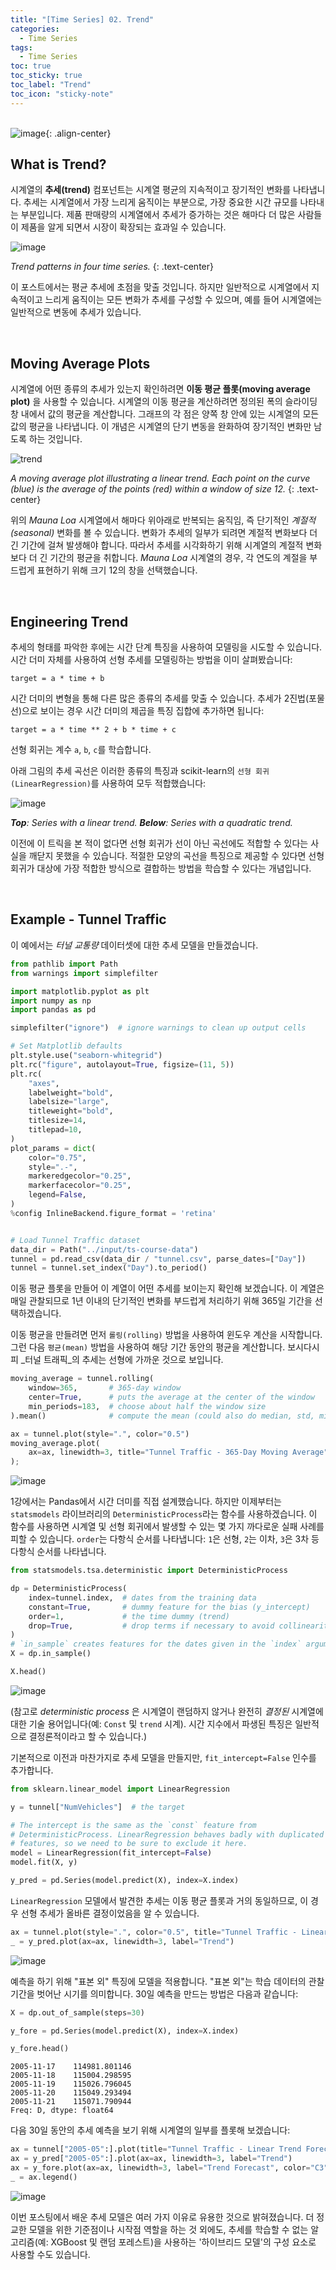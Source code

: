 ```yaml
---
title: "[Time Series] 02. Trend"
categories:
  - Time Series
tags:
  - Time Series
toc: true
toc_sticky: true
toc_label: "Trend"
toc_icon: "sticky-note"
---
```


<br>![image](https://github.com/leechanwoo-kor/leechanwoo-kor.github.io/assets/55765292/0699e7c1-a138-47f2-b2ec-51311425a4b0){: .align-center}<br>

## What is Trend?

시계열의 **추세(trend)** 컴포넌트는 시계열 평균의 지속적이고 장기적인 변화를 나타냅니다. 추세는 시계열에서 가장 느리게 움직이는 부분으로, 가장 중요한 시간 규모를 나타내는 부분입니다. 제품 판매량의 시계열에서 추세가 증가하는 것은 해마다 더 많은 사람들이 제품을 알게 되면서 시장이 확장되는 효과일 수 있습니다.

![image](https://github.com/leechanwoo-kor/leechanwoo-kor.github.io/assets/55765292/7aeac71e-6a80-4e5b-a276-df066b68f1a2)

_Trend patterns in four time series._
{: .text-center}

이 포스트에서는 평균 추세에 초점을 맞출 것입니다. 하지만 일반적으로 시계열에서 지속적이고 느리게 움직이는 모든 변화가 추세를 구성할 수 있으며, 예를 들어 시계열에는 일반적으로 변동에 추세가 있습니다.

<br>

## Moving Average Plots

시계열에 어떤 종류의 추세가 있는지 확인하려면 **이동 평균 플롯(moving average plot)** 을 사용할 수 있습니다. 시계열의 이동 평균을 계산하려면 정의된 폭의 슬라이딩 창 내에서 값의 평균을 계산합니다. 그래프의 각 점은 양쪽 창 안에 있는 시계열의 모든 값의 평균을 나타냅니다. 이 개념은 시계열의 단기 변동을 완화하여 장기적인 변화만 남도록 하는 것입니다.

![trend](https://github.com/leechanwoo-kor/leechanwoo-kor.github.io/assets/55765292/b06b56d7-7d48-4b89-8c6e-3b184d642e5e)

_A moving average plot illustrating a linear trend. Each point on the curve (blue) is the average of the points (red) within a window of size 12._
{: .text-center}

위의 _Mauna Loa_ 시계열에서 해마다 위아래로 반복되는 움직임, 즉 단기적인 _계절적(seasonal)_ 변화를 볼 수 있습니다. 변화가 추세의 일부가 되려면 계절적 변화보다 더 긴 기간에 걸쳐 발생해야 합니다. 따라서 추세를 시각화하기 위해 시계열의 계절적 변화보다 더 긴 기간의 평균을 취합니다. _Mauna Loa_ 시계열의 경우, 각 연도의 계절을 부드럽게 표현하기 위해 크기 12의 창을 선택했습니다.

<br>

## Engineering Trend

추세의 형태를 파악한 후에는 시간 단계 특징을 사용하여 모델링을 시도할 수 있습니다. 시간 더미 자체를 사용하여 선형 추세를 모델링하는 방법을 이미 살펴봤습니다:

```
target = a * time + b
```

시간 더미의 변형을 통해 다른 많은 종류의 추세를 맞출 수 있습니다. 추세가 2진법(포물선)으로 보이는 경우 시간 더미의 제곱을 특징 집합에 추가하면 됩니다:

```
target = a * time ** 2 + b * time + c
```

선형 회귀는 계수 `a`, `b`, `c`를 학습합니다.

아래 그림의 추세 곡선은 이러한 종류의 특징과 scikit-learn의 `선형 회귀(LinearRegression)`를 사용하여 모두 적합했습니다:

![image](https://github.com/leechanwoo-kor/leechanwoo-kor.github.io/assets/55765292/a7b45714-c93c-4424-b89a-8d641ff30d8e)

_**Top**: Series with a linear trend. **Below**: Series with a quadratic trend._

이전에 이 트릭을 본 적이 없다면 선형 회귀가 선이 아닌 곡선에도 적합할 수 있다는 사실을 깨닫지 못했을 수 있습니다. 적절한 모양의 곡선을 특징으로 제공할 수 있다면 선형 회귀가 대상에 가장 적합한 방식으로 결합하는 방법을 학습할 수 있다는 개념입니다.

<br>

## Example - Tunnel Traffic

이 예에서는 _터널 교통량_ 데이터셋에 대한 추세 모델을 만들겠습니다.

```python
from pathlib import Path
from warnings import simplefilter

import matplotlib.pyplot as plt
import numpy as np
import pandas as pd

simplefilter("ignore")  # ignore warnings to clean up output cells

# Set Matplotlib defaults
plt.style.use("seaborn-whitegrid")
plt.rc("figure", autolayout=True, figsize=(11, 5))
plt.rc(
    "axes",
    labelweight="bold",
    labelsize="large",
    titleweight="bold",
    titlesize=14,
    titlepad=10,
)
plot_params = dict(
    color="0.75",
    style=".-",
    markeredgecolor="0.25",
    markerfacecolor="0.25",
    legend=False,
)
%config InlineBackend.figure_format = 'retina'


# Load Tunnel Traffic dataset
data_dir = Path("../input/ts-course-data")
tunnel = pd.read_csv(data_dir / "tunnel.csv", parse_dates=["Day"])
tunnel = tunnel.set_index("Day").to_period()
```

이동 평균 플롯을 만들어 이 계열이 어떤 추세를 보이는지 확인해 보겠습니다. 이 계열은 매일 관찰되므로 1년 이내의 단기적인 변화를 부드럽게 처리하기 위해 365일 기간을 선택하겠습니다.

이동 평균을 만들려면 먼저 `롤링(rolling)` 방법을 사용하여 윈도우 계산을 시작합니다. 그런 다음 `평균(mean)` 방법을 사용하여 해당 기간 동안의 평균을 계산합니다. 보시다시피 _터널 트래픽_의 추세는 선형에 가까운 것으로 보입니다.

```python
moving_average = tunnel.rolling(
    window=365,       # 365-day window
    center=True,      # puts the average at the center of the window
    min_periods=183,  # choose about half the window size
).mean()              # compute the mean (could also do median, std, min, max, ...)

ax = tunnel.plot(style=".", color="0.5")
moving_average.plot(
    ax=ax, linewidth=3, title="Tunnel Traffic - 365-Day Moving Average", legend=False,
);
```

![image](https://github.com/leechanwoo-kor/leechanwoo-kor.github.io/assets/55765292/23989fcc-ed1f-48a7-8cff-806fa64b9b5e)

1강에서는 Pandas에서 시간 더미를 직접 설계했습니다. 하지만 이제부터는 `statsmodels` 라이브러리의 `DeterministicProcess`라는 함수를 사용하겠습니다. 이 함수를 사용하면 시계열 및 선형 회귀에서 발생할 수 있는 몇 가지 까다로운 실패 사례를 피할 수 있습니다. `order`는 다항식 순서를 나타냅니다: `1`은 선형, `2`는 이차, `3`은 3차 등 다항식 순서를 나타냅니다.

```python
from statsmodels.tsa.deterministic import DeterministicProcess

dp = DeterministicProcess(
    index=tunnel.index,  # dates from the training data
    constant=True,       # dummy feature for the bias (y_intercept)
    order=1,             # the time dummy (trend)
    drop=True,           # drop terms if necessary to avoid collinearity
)
# `in_sample` creates features for the dates given in the `index` argument
X = dp.in_sample()

X.head()
```

![image](https://github.com/leechanwoo-kor/leechanwoo-kor.github.io/assets/55765292/ecb4cc6c-da07-44e4-ae67-53c4432dbbb6)

(참고로 _deterministic process_ 은 시계열이 랜덤하지 않거나 완전히 _결정된_ 시계열에 대한 기술 용어입니다(예: `Const` 및 `trend` 시계). 시간 지수에서 파생된 특징은 일반적으로 결정론적이라고 할 수 있습니다.)

기본적으로 이전과 마찬가지로 추세 모델을 만들지만, `fit_intercept=False` 인수를 추가합니다.

```python
from sklearn.linear_model import LinearRegression

y = tunnel["NumVehicles"]  # the target

# The intercept is the same as the `const` feature from
# DeterministicProcess. LinearRegression behaves badly with duplicated
# features, so we need to be sure to exclude it here.
model = LinearRegression(fit_intercept=False)
model.fit(X, y)

y_pred = pd.Series(model.predict(X), index=X.index)
```

`LinearRegression` 모델에서 발견한 추세는 이동 평균 플롯과 거의 동일하므로, 이 경우 선형 추세가 올바른 결정이었음을 알 수 있습니다.

```python
ax = tunnel.plot(style=".", color="0.5", title="Tunnel Traffic - Linear Trend")
_ = y_pred.plot(ax=ax, linewidth=3, label="Trend")
```

![image](https://github.com/leechanwoo-kor/leechanwoo-kor.github.io/assets/55765292/9ac2eb6f-6f54-4a7d-a5bb-a3cbe5176fd4)

예측을 하기 위해 "표본 외" 특징에 모델을 적용합니다. "표본 외"는 학습 데이터의 관찰 기간을 벗어난 시기를 의미합니다. 30일 예측을 만드는 방법은 다음과 같습니다:

```python
X = dp.out_of_sample(steps=30)

y_fore = pd.Series(model.predict(X), index=X.index)

y_fore.head()
```

```
2005-11-17    114981.801146
2005-11-18    115004.298595
2005-11-19    115026.796045
2005-11-20    115049.293494
2005-11-21    115071.790944
Freq: D, dtype: float64
```

다음 30일 동안의 추세 예측을 보기 위해 시계열의 일부를 플롯해 보겠습니다:

```python
ax = tunnel["2005-05":].plot(title="Tunnel Traffic - Linear Trend Forecast", **plot_params)
ax = y_pred["2005-05":].plot(ax=ax, linewidth=3, label="Trend")
ax = y_fore.plot(ax=ax, linewidth=3, label="Trend Forecast", color="C3")
_ = ax.legend()
```

![image](https://github.com/leechanwoo-kor/leechanwoo-kor.github.io/assets/55765292/f7c6b36d-fb21-4596-9a03-734ea3a7a7fc)

이번 포스팅에서 배운 추세 모델은 여러 가지 이유로 유용한 것으로 밝혀졌습니다. 더 정교한 모델을 위한 기준점이나 시작점 역할을 하는 것 외에도, 추세를 학습할 수 없는 알고리즘(예: XGBoost 및 랜덤 포레스트)을 사용하는 '하이브리드 모델'의 구성 요소로 사용할 수도 있습니다.
